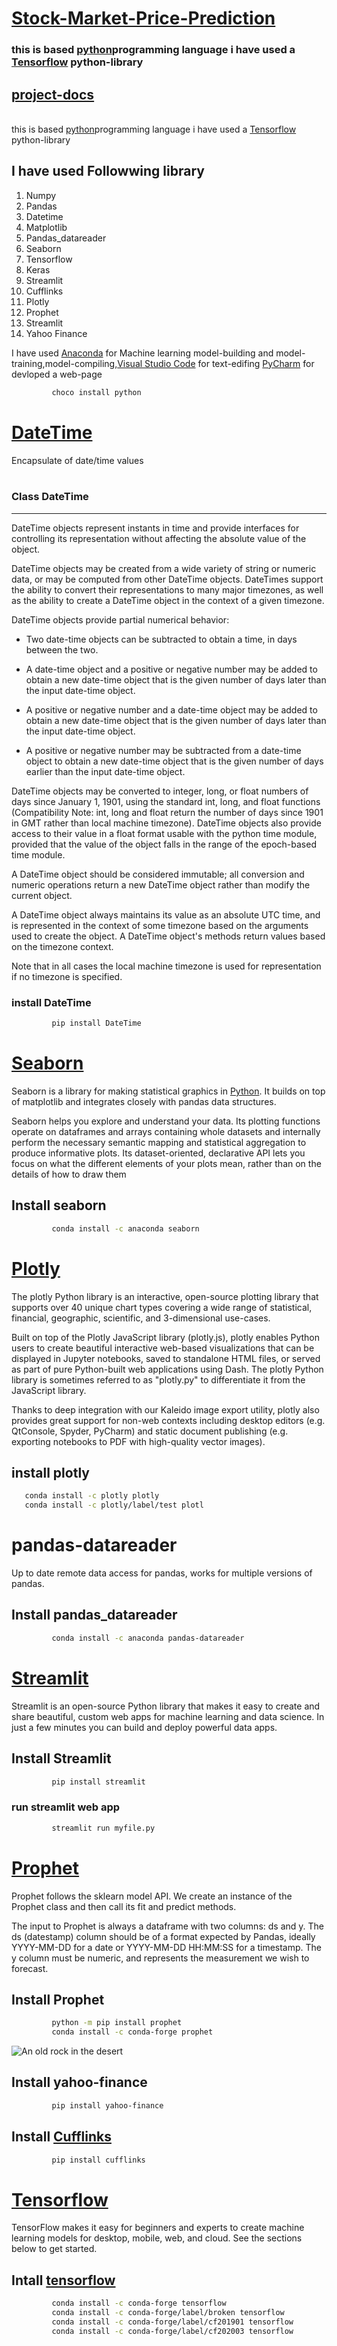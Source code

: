    # [Stock-Market-Price-Prediction](https://docs.google.com/document/d/16XxmrRX6agrSqefl0qFdFBFmF1XjJZQLceU5Uqhtt4w)
   ### this is based [python](https://python.com)programming language i have used a  [Tensorflow](https://tensorflow.com/) python-library

## [project-docs](https://docs.google.com/document/u/1/d/e/2PACX-1vTWDyUVTGnHJ5ghNboBUfwrxzL9t0Iwv84B8q-gDuLaTrGkB2uTc6kih4jkhvHqeFjI1vcb1-iealBP/pub)

   <br/> this is based [python](https://python.com)programming language i have used a  [Tensorflow](https://tensorflow.com/) python-library



## I have used Followwing library

<ol>
   <li>Numpy</li>
   <li>Pandas</li>
   <li>Datetime</li>
   <li>Matplotlib</li>
   <li>Pandas_datareader</li>
   <li>Seaborn</li>
   <li>Tensorflow</li>
   <li>Keras</li>
   <li>Streamlit</li>
   <li>Cufflinks</li>
   <li>Plotly</li>
   <li>Prophet</li>
   <li>Streamlit</li>
   <li>Yahoo Finance</li>  
</ol>


I have used  [Anaconda](https://www.anaconda.com) for Machine learning model-building and model-training,model-compiling,[Visual Studio Code](https://code.visualstudio.com/) for text-edifing [PyCharm](https://www.jetbrains.com) for devloped a web-page 


```bash
         choco install python
```
# [DateTime](https://docs.python.org/3/library/datetime.html)
Encapsulate of date/time values
<br/><br/>
### Class DateTime

---


DateTime objects represent instants in time and provide interfaces for
controlling its representation without affecting the absolute value of
the object.

DateTime objects may be created from a wide variety of string or
numeric data, or may be computed from other DateTime objects.
DateTimes support the ability to convert their representations to many
major timezones, as well as the ability to create a DateTime object
in the context of a given timezone.

DateTime objects provide partial numerical behavior:

* Two date-time objects can be subtracted to obtain a time, in days
  between the two.

* A date-time object and a positive or negative number may be added to
  obtain a new date-time object that is the given number of days later
  than the input date-time object.

* A positive or negative number and a date-time object may be added to
  obtain a new date-time object that is the given number of days later
  than the input date-time object.

* A positive or negative number may be subtracted from a date-time
  object to obtain a new date-time object that is the given number of
  days earlier than the input date-time object.

DateTime objects may be converted to integer, long, or float numbers
of days since January 1, 1901, using the standard int, long, and float
functions (Compatibility Note: int, long and float return the number
of days since 1901 in GMT rather than local machine timezone).
DateTime objects also provide access to their value in a float format
usable with the python time module, provided that the value of the
object falls in the range of the epoch-based time module.

A DateTime object should be considered immutable; all conversion and numeric
operations return a new DateTime object rather than modify the current object.

A DateTime object always maintains its value as an absolute UTC time,
and is represented in the context of some timezone based on the
arguments used to create the object.  A DateTime object's methods
return values based on the timezone context.

Note that in all cases the local machine timezone is used for representation if no timezone is specified.

### install DateTime
```bash 
         pip install DateTime
```
# [Seaborn](https://seaborn.pydata.org/)
Seaborn is a library for making statistical graphics in [Python](https://python.com). It builds on top of matplotlib and integrates closely with pandas data structures.

Seaborn helps you explore and understand your data. Its plotting functions operate on dataframes and arrays containing whole datasets and internally perform the necessary semantic mapping and statistical aggregation to produce informative plots. Its dataset-oriented, declarative API lets you focus on what the different elements of your plots mean, rather than on the details of how to draw them

## Install seaborn
```bash
         conda install -c anaconda seaborn
```

# [Plotly](https://plotly.com/python/)
The plotly Python library is an interactive, open-source plotting library that supports over 40 unique chart types covering a wide range of statistical, financial, geographic, scientific, and 3-dimensional use-cases.

Built on top of the Plotly JavaScript library (plotly.js), plotly enables Python users to create beautiful interactive web-based visualizations that can be displayed in Jupyter notebooks, saved to standalone HTML files, or served as part of pure Python-built web applications using Dash. The plotly Python library is sometimes referred to as "plotly.py" to differentiate it from the JavaScript library.

Thanks to deep integration with our Kaleido image export utility, plotly also provides great support for non-web contexts including desktop editors (e.g. QtConsole, Spyder, PyCharm) and static document publishing (e.g. exporting notebooks to PDF with high-quality vector images).
## install plotly
```bash
   conda install -c plotly plotly
   conda install -c plotly/label/test plotl
```
# pandas-datareader
Up to date remote data access for pandas, works for multiple versions of pandas.
## Install pandas_datareader
```bash
         conda install -c anaconda pandas-datareader
```
# [Streamlit](https://docs.streamlit.io/)
Streamlit is an open-source Python library that makes it easy to create and share beautiful, custom web apps for machine learning and data science. In just a few minutes you can build and deploy powerful data apps.

## Install Streamlit
```bash
         pip install streamlit
```
### run streamlit web app
```bash
         streamlit run myfile.py
```
# [Prophet](https://facebook.github.io/prophet/docs/quick_start.html) 
Prophet follows the sklearn model API. We create an instance of the Prophet class and then call its fit and predict methods.
<br/>

The input to Prophet is always a dataframe with two columns: ds and y. The ds (datestamp) column should be of a format expected by Pandas, ideally YYYY-MM-DD for a date or YYYY-MM-DD HH:MM:SS for a timestamp. The y column must be numeric, and represents the measurement we wish to forecast.

## Install Prophet
```bash
         python -m pip install prophet
         conda install -c conda-forge prophet

```
![An old rock in the desert](https://facebook.github.io/prophet/static/quick_start_files/quick_start_12_0.png)
## Install yahoo-finance
```bash
         pip install yahoo-finance
```

## Install [Cufflinks](https://github.com/santosjorge/cufflinks)
```bash
         pip install cufflinks
```

# [Tensorflow](https://www.tensorflow.org/learn) 
TensorFlow makes it easy for beginners and experts to create machine learning models for desktop, mobile, web, and cloud. See the sections below to get started.


## Intall [tensorflow](https://www.tensorflow.org/tutorials) 
```bash
         conda install -c conda-forge tensorflow
         conda install -c conda-forge/label/broken tensorflow
         conda install -c conda-forge/label/cf201901 tensorflow
         conda install -c conda-forge/label/cf202003 tensorflow
```

